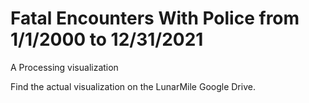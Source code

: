# Fatal Encounters With Police from 1/1/2000 to 12/31/2021

A Processing visualization

Find the actual visualization on the LunarMile Google Drive.
